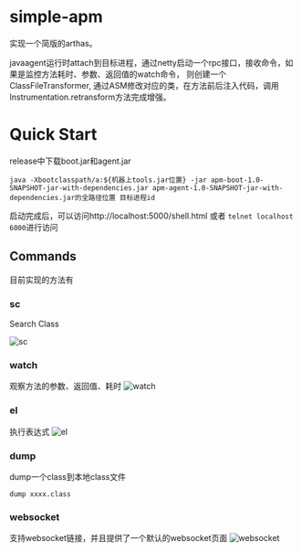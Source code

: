 # simple-apm

实现一个简版的arthas。 

javaagent运行时attach到目标进程，通过netty启动一个rpc接口，接收命令，如果是监控方法耗时、参数、返回值的watch命令，
则创建一个ClassFileTransformer, 通过ASM修改对应的类，在方法前后注入代码，调用Instrumentation.retransform方法完成增强。

# Quick Start

release中下载boot.jar和agent.jar
```
java -Xbootclasspath/a:${机器上tools.jar位置} -jar apm-boot-1.0-SNAPSHOT-jar-with-dependencies.jar apm-agent-1.0-SNAPSHOT-jar-with-dependencies.jar的全路径位置 目标进程id
```
启动完成后，可以访问http://localhost:5000/shell.html 或者 `telnet localhost 6000`进行访问

## Commands

目前实现的方法有

### sc

Search Class

![sc](./docs/images/sc.png)

### watch

观察方法的参数、返回值、耗时
![watch](./docs/images/watch.png)

### el

执行表达式
![el](./docs/images/el.png)

### dump

dump一个class到本地class文件

```
dump xxxx.class
```

### websocket

支持websocket链接，并且提供了一个默认的websocket页面
![websocket](./docs/images/websocket.png)
